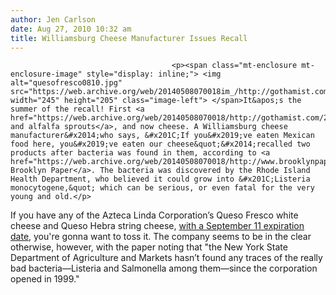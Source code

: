 ```yaml
---
author: Jen Carlson
date: Aug 27, 2010 10:32 am
title: Williamsburg Cheese Manufacturer Issues Recall
---
```


	
										<p><span class="mt-enclosure mt-enclosure-image" style="display: inline;"> <img alt="quesofresco0810.jpg" src="https://web.archive.org/web/20140508070018im_/http://gothamist.com/attachments/arts_jen/quesofresco0810.jpg" width="245" height="205" class="image-left"> </span>It&apos;s the summer of the recall! First <a href="https://web.archive.org/web/20140508070018/http://gothamist.com/2010/08/19/salmonella_detected_in_brooklyn_alf.php">eggs and alfalfa sprouts</a>, and now cheese. A Williamsburg cheese manufacturer&#x2014;who says, &#x201C;If you&#x2019;ve eaten Mexican food here, you&#x2019;ve eaten our cheese&quot;&#x2014;recalled two products after bacteria was found in them, according to <a href="https://web.archive.org/web/20140508070018/http://www.brooklynpaper.com/stories/33/35/wb_cheeserecall_2010_09_03_bk.html">the Brooklyn Paper</a>. The bacteria was discovered by the Rhode Island Health Department, who believed it could grow into &#x201C;Listeria monocytogene,&quot; which can be serious, or even fatal for the very young and old.</p>

<p>If you have any of the Azteca Linda Corporation&#x2019;s Queso Fresco white cheese and Queso Hebra string cheese, <a href="https://web.archive.org/web/20140508070018/http://www.fda.gov/Safety/Recalls/ucm223977.htm">with a September 11 expiration date</a>, you&apos;re gonna want to toss it. The company seems to be in the clear otherwise, however, with the paper noting that &quot;the New York State Department of Agriculture and Markets hasn&#x2019;t found any traces of the really bad bacteria&#x2014;Listeria and Salmonella among them&#x2014;since the corporation opened in 1999.&quot;</p>					
										
									
				